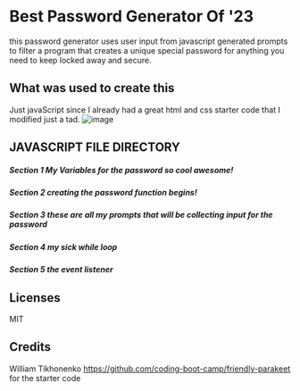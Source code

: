 # Best Password Generator Of '23
this password generator uses user input from javascript generated prompts to filter a program that creates a unique special password for anything you need to keep locked away and secure.
## What was used to create this
Just javaScript since I already had a great html and css starter code that I modified just a tad.
![image](https://user-images.githubusercontent.com/127908016/235334471-79cd2ca0-3d65-49cf-959a-9150f7ee9610.png)

## JAVASCRIPT FILE DIRECTORY
##### Section 1 My Variables for the password so cool awesome!
##### Section 2 creating the password function begins!
##### Section 3 these are all my prompts that will be collecting input for the password
##### Section 4 my sick while loop
##### Section 5 the event listener

## Licenses
MIT 

## Credits
William Tikhonenko
https://github.com/coding-boot-camp/friendly-parakeet for the starter code
